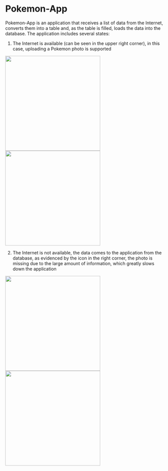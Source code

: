 # Pokemon-App
Pokemon-App is an application that receives a list of data from the Internet, converts them into a table and, as the table is filled, loads the data into the database. The application includes several states:
1) The Internet is available (can be seen in the upper right corner), in this case, uploading a Pokemon photo is supported
<img src="https://github.com/Sinbanbonn/Pokemon-App/assets/91285990/6b99dcbe-1135-4b39-84a1-953067454f52" width="300">
<img src="https://github.com/Sinbanbonn/Pokemon-App/assets/91285990/b38389b5-4ac7-48fc-84d7-238069577c31" width="300">

2) The Internet is not available, the data comes to the application from the database, as evidenced by the icon in the right corner, the photo is missing due to the large amount of information, which greatly slows down the application
<img src="https://github.com/Sinbanbonn/Pokemon-App/assets/91285990/e59cbe83-5567-4022-8400-3e1e2e9711f7" width="300">
<img src="https://github.com/Sinbanbonn/Pokemon-App/assets/91285990/aed1fb95-a261-43b4-ab76-7d1c2f51547e" width="300">
